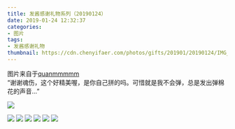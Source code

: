 ```yaml
---
title: 发酱感谢礼物系列（20190124）
date: 2019-01-24 12:32:37
categories:
- 图片
tags:
- 发酱感谢礼物
thumbnail: https://cdn.chenyifaer.com/photos/gifts/201901/20190124/IMG_6960.JPG
---
```


图片来自于<a href="https://weibo.com/p/1005051720171447" target="_blank">quanmmmmm</a><br/>“谢谢魂伤，这个好精美喔，是你自己拼的吗。可惜就是我不会弹，总是发出弹棉花的声音…”

![](https://cdn.chenyifaer.com/photos/gifts/201901/20190124/IMG_6960.JPG)

<!--more-->

![](https://cdn.chenyifaer.com/photos/gifts/201901/20190124/IMG_6961.JPG)
![](https://cdn.chenyifaer.com/photos/gifts/201901/20190124/IMG_6962.JPG)
![](https://cdn.chenyifaer.com/photos/gifts/201901/20190124/IMG_6963.JPG)
![](https://cdn.chenyifaer.com/photos/gifts/201901/20190124/IMG_6964.JPG)
![](https://cdn.chenyifaer.com/photos/gifts/201901/20190124/IMG_6965.JPG)
![](https://cdn.chenyifaer.com/photos/gifts/201901/20190124/IMG_6966.JPG)
